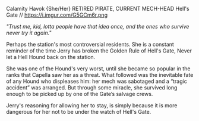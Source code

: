 Calamity Havok {She/Her}
RETIRED PIRATE, CURRENT MECH-HEAD
Hell's Gate //
https://i.imgur.com/G5GCm6r.png

*"Trust me, kid, lotta people have that idea once, and the ones who survive never try it again."*

Perhaps the station's most controversial residents. She is a constant reminder of the time Jerry has broken the Golden Rule of Hell's Gate, Never let a Hell Hound back on the station.


She was one of the Hound's very worst, until she became so popular in the ranks that Capella saw her as a threat. What followed was the inevitable fate of any Hound who displeases him: her mech was sabotaged and a “tragic accident” was arranged. But through some miracle, she survived long enough to be picked up by one of the Gate’s salvage crews.


Jerry's reasoning for allowing her to stay, is simply because it is more dangerous for her not to be under the watch of Hell's Gate.
